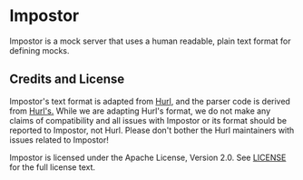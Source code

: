 # Impostor

Impostor is a mock server that uses a human readable, plain text format for defining
mocks.

## Credits and License

Impostor's text format is adapted from [Hurl](https://hurl.dev), and the parser code
is derived from [Hurl's.](https://github.com/Orange-OpenSource/hurl/tree/master/packages/hurl_core)
While we are adapting Hurl's format, we do not make any claims of compatibility
and all issues with Impostor or its format should be reported to Impostor, not Hurl.
Please don't bother the Hurl maintainers with issues related to Impostor!

Impostor is licensed under the Apache License, Version 2.0. See [LICENSE](LICENSE)
for the full license text.
